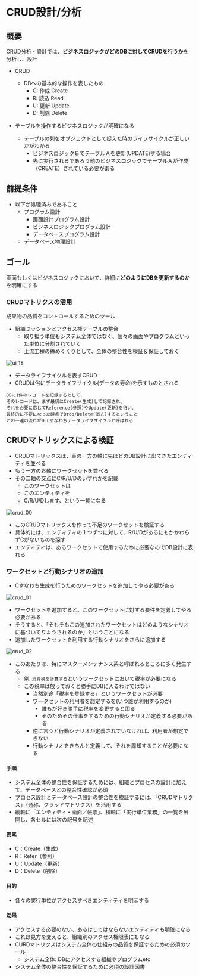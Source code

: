 # CRUD設計/分析

## 概要

CRUD分析・設計では、**ビジネスロジックがどのDBに対してCRUDを行うか**を分析し、設計

* CRUD
    * DBへの基本的な操作を表したもの
        * C: 作成 Create
        * R: 読込 Read
        * U: 更新 Update
        * D: 削除 Delete

* テーブルを操作するビジネスロジックが明確になる
    * テーブルの列をオブジェクトとして捉えた時のライフサイクルが正しいかがわかる
        * ビジネスロジックＢでテーブルＡを更新(UPDATE)する場合
        * 先に実行されるであろう他のビジネスロジックでテーブルＡが作成（CREATE）されている必要がある

## 前提条件

* 以下が処理済みであること
    * プログラム設計
        * 画面設計プログラム設計
        * ビジネスロジックプログラム設計
        * データベースプログラム設計
    * データベース物理設計

## ゴール

画面もしくはビジネスロジックにおいて、詳細に**どのようにDBを更新するのか**を明確にする

### CRUDマトリクスの活用

成果物の品質をコントロールするためのツール

* 組織ミッションとアクセス権テーブルの整合
    * 取り扱う単位もシステム全体ではなく、個々の画面やプログラムといった単位に分割されていく
    * 上流工程の締めくくりとして、全体の整合性を検証＆保証しておく

![ui_18](image/ui_18.png)

* データライフサイクルを表すCRUD
* CRUDは俗にデータライフサイクル(データの寿命)を示すものとされる

```text
DBに1件のレコードを記録するとして、
そのレコードは、まず最初にCreate(生成)して記録され、
それを必要に応じてReference(参照)やUpdate(更新)を行い、
最終的に不要になった時点でDrop/Delete(消去)するということ
この一連の流れがDLCすなわちデータライフサイクルと呼ばれる
```

## CRUDマトリックスによる検証

* CRUDマトリックスは、表の一方の軸に先ほどのDB設計に出てきたエンティティを並べる
* もう一方のお軸にワークセットを並べる
* その二軸の交点にC/R/U/Dのいずれかを記載
    * このワークセットは
    * このエンティティを
    * C/R/U/Dします、という一覧になる

![crud_00](image/crud_00.png)

* このCRUDマトリックスを作って不足のワークセットを検証する
* 具体的には、エンティティの１つずつに対して、R/U/DがあるにもかかわらずCがないものを探す
* エンティティは、あるワークセットで使用するために必要なのでDB設計に表れる

### ワークセットと行動シナリオの追加

* Cすなわち生成を行うためのワークセットを追加してやる必要がある

![crud_01](image/crud_01.png)

* ワークセットを追加すると、このワークセットに対する要件を定義してやる必要がある
* そうすると、「そもそもこの追加されたワークセットはどのようなシナリオに基づいてりようされるのか」ということになる
* 追加したワークセットを利用する行動シナリオをさらに追加する

![crud_02](image/crud_02.png)

* このあたりは、特にマスターメンテナンス系と呼ばれるところに多く発生する
    * 例: `消費税を計算する`というワークセットにおいて税率が必要になる
    * この税率は放っておくと勝手にDBに入るわけではない
        * 当然別途「税率を登録する」というワークセットが必要
        * ワークセットの利用者を想定するを(いつ誰が利用するのか)
            * 誰もが好き勝手に税率を変更すると困る
            * そのためその仕事をするための行動シナリオが定義する必要がある
        * 逆に言うと行動シナリオが定義されていなければ、利用者が想定できない
        * 行動シナリオをきちんと定義して、それを周知することが必要になる

#### 手順

* システム全体の整合性を保証するためには、組織とプロセスの設計に加えて、データベースとの整合性確認が必須
* プロセス設計とデータベース設計の整合性を検証するには、「CRUDマトリクス」（通称、クラッドマトリクス）を活用する
* 縦軸に「エンティティ・画面／帳票」、横軸に「実行単位業務」の一覧を展開し、各セルには次の記号を記述

#### 要素

* C：Create（生成）
* R：Refer（参照）
* U：Update（更新）
* D：Delete（削除）

#### 目的

* 各々の実行単位がアクセスすべきエンティティを明示する

#### 効果

* アクセスする必要のない、あるはしてはならないエンティティも明確になる
* これは見方を変えると、組織別のアクセス権限表にもなる
* CURDマトリクスはシステム全体の仕組みの品質を保証するための必須のツール
    * システム全体: DBにアクセスする組織やプログラムetc
* システム全体の整合性を保証するために必須の設計図書


